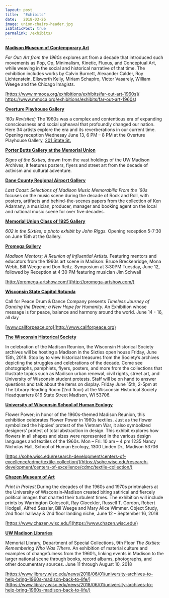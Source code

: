 ```yaml
---
layout: post
title:  "Exhibits"
date:   2018-03-26
image: union-chairs-header.jpg
isStaticPost: true
permalink: /exhibits/
---
```

**<u>Madison Museum of Contemporary  Art</u>**

_Far Out: Art from the 1960s_ explores art from a decade that introduced such movements as Pop, Op, Minimalism, Kinetic, Fluxus, and Conceptual Art, while weaving in the social and historical narrative of that time. The exhibition includes works by Calvin Burnett, Alexander Calder, Roy Lichtenstein, Ellsworth Kelly, Miriam Schapiro, Victor Vasarely, William Weege and the Chicago Imagists.

[https://www.mmoca.org/exhibitions/exhibits/far-out-art-1960s]( https://www.mmoca.org/exhibitions/exhibits/far-out-art-1960s)

**<u>Overture Playhouse Gallery</u>**

_'60s Revisited;_ The 1960s was a complex and contentious era of expanding consciousness and social upheaval that profoundly changed our nation. Here 34 artists explore the era and its reverberations in our current time. Opening reception Wednesay June 13, 6 PM – 8 PM at the Overture Playhouse Gallery, <a href="https://goo.gl/maps/Ud4wTmZJ5t82">201 State St.</a>

**<u>Porter Butts Gallery at the Memorial Union</u>**

_Signs of the Sixties,_ drawn from the vast holdings of the UW Madison Archives, it features posters, flyers and street art from the decade of activism and cultural adventure.

**<u>Dane County Regional Airport Gallery</u>**

_Last Coast: Selections of Madison Music Memorabilia From the '60s_ focuses on the music scene during the decade of Rock and Roll, with posters, artifacts and behind-the-scenes papers from the collection of Ken Adamany, a musician, producer, manager and booking agent on the local and national music scene for over five decades.

**<u>Memorial Union Class of 1925 Gallery</u>**

_602 in the Sixties; a photo exhibit by John Riggs._ Opening reception 5-7:30 on June 15th at the Gallery.

**<u>Promega Gallery</u>**

_Madison Mentors; A Reunion of Influential Artists._ Featuring mentors and educators from the 1960s art scene in Madison:  Bruce Breckenridge, Mona Webb, Bill Weege and Don Reitz. Symposium at 3:30PM Tuesday, June 12, followed by Reception at 4:30 PM featuring musician Jim Schwall

[http://promega-artshow.com/](http://promega-artshow.com/)

**<u>Wisconsin State Capitol Rotunda</u>**

Call for Peace Drum & Dance Company presents _Timeless Journey of Dancing the Dream; a New Hope for Humanity._ An Exhibition whose message is for peace, balance and harmony around the world. June 14 - 16, all day

[www.callforpeace.org](http://www.callforpeace.org)

**<u>The Wisconsin Historical Society</u>**

In celebration of the Madison Reunion, the Wisconsin Historical Society archives will be hosting a Madison in the Sixties open house Friday, June 15th, 2018. Stop by to view historical treasures from the Society’s archives depicting the struggles and celebrations of the decade. Come see photographs, pamphlets, flyers, posters, and more from the collections that illustrate topics such as Madison urban renewal, civil rights, street art, and University of Wisconsin student protests.  Staff will be on hand to answer questions and talk about the items on display. Friday June 15th, 2-5pm at The Library Reading Room (2nd floor) at the Wisconsin Historical Society Headquarters 816 State Street Madison, WI 53706.

**<u>University of Wisconsin School of Human Ecology</u>**

Flower Power; in honor of the 1960s-themed Madison Reunion, this exhibition celebrates Flower Power in 1960s textiles. Just as the flower symbolized the hippies’ protest of the Vietnam War, it also symbolized designers’ protest of total abstraction in design. This exhibit explores how flowers in all shapes and sizes were represented in the various design languages and textiles of the 1960s. Mon – Fri: 10 am – 4 pm 1235 Nancy Nicholas Hall, School of Human Ecology, 1300 Linden Dr., Madison 53706

[https://sohe.wisc.edu/research-development/centers-of-excellence/cdmc/textile-collection/](https://sohe.wisc.edu/research-development/centers-of-excellence/cdmc/textile-collection/)

**<u>Chazen Museum of Art</u>**

_Print in Protest_  During the decades of the 1960s and 1970s printmakers at the University of Wisconsin-Madison created biting satirical and fiercely political images that charted their turbulent times. The exhibition will include prints by Warrington Colescott, Ray Gloeckler, Russell T. Gordon, Robert Hodgell, Alfred Sessler, Bill Weege and Mary Alice Wimmer. Object Study, 2nd floor hallway & 2nd floor landing niche, June 12 – September 16, 2018

[https://www.chazen.wisc.edu/](https://www.chazen.wisc.edu/)

**<u>UW Madison Libraries</u>**

Memorial Library, Department of Special Collections, 9th Floor _The Sixties: Remembering Who Was T/here._ An exhibition of material culture and examples of changefulness from the 1960’s, linking events in Madison to the larger national scene through books, record albums, photographs, and other documentary sources.  June 11 through August 10, 2018

[https://www.library.wisc.edu/news/2018/06/01/university-archives-to-help-bring-1960s-madison-back-to-life/](https://www.library.wisc.edu/news/2018/06/01/university-archives-to-help-bring-1960s-madison-back-to-life/)
